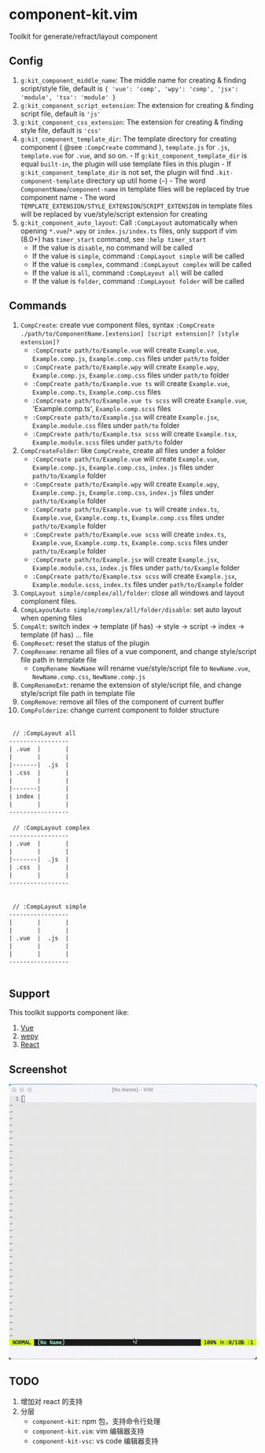 # component-kit.vim

Toolkit for generate/refract/layout component

## Config

1.  `g:kit_component_middle_name`: The middle name for creating & finding script/style file, default is `{ 'vue': 'comp', 'wpy': 'comp', 'jsx': 'module', 'tsx': 'module' }`
1.  `g:kit_component_script_extension`: The extension for creating & finding script file, default is `'js'`
1.  `g:kit_component_css_extension`: The extension for creating & finding style file, default is `'css'`
1.  `g:kit_component_template_dir`: The template directory for creating component ( @see `:CompCreate` command ), `template.js` for `.js`, `template.vue` for `.vue`, and so on. - If `g:kit_component_template_dir` is equal `built-in`, the plugin will use template files in this plugin - If `g:kit_component_template_dir` is not set, the plugin will find `.kit-component-template` directory up util home (`~`) - The word `ComponentName`/`component-name` in template files will be replaced by true component name - The word `TEMPLATE_EXTENSION/STYLE_EXTENSION`/`SCRIPT_EXTENSION` in template files will be replaced by vue/style/script extension for creating
1.  `g:kit_component_auto_layout`: Call `:CompLayout` automatically when opening `*.vue`/`*.wpy` or `index.js/index.ts` files, only support if vim (8.0+) has `timer_start` command, see `:help timer_start`
    -   If the value is `disable`, no command will be called
    -   If the value is `simple`, command `:CompLayout simple` will be called
    -   If the value is `complex`, command `:CompLayout complex` will be called
    -   If the value is `all`, command `:CompLayout all` will be called
    -   If the value is `folder`, command `:CompLayout folder` will be called

## Commands

1. `CompCreate`: create vue component files, syntax `:CompCreate ./path/to/ComponentName.[extension] [script extension]? [style extension]?`
    - `:CompCreate path/to/Example.vue` will create `Example.vue`, `Example.comp.js`, `Example.comp.css` files under `path/to` folder
    - `:CompCreate path/to/Example.wpy` will create `Example.wpy`, `Example.comp.js`, `Example.comp.css` files under `path/to` folder
    - `:CompCreate path/to/Example.vue ts` will create `Example.vue`, `Example.comp.ts`, `Example.comp.css` files
    - `:CompCreate path/to/Example.vue ts scss` will create `Example.vue`, 'Example.comp.ts', `Example.comp.scss` files
    - `:CompCreate path/to/Example.jsx` will create `Example.jsx`, `Example.module.css` files under `path/to` folder
    - `:CompCreate path/to/Example.tsx scss` will create `Example.tsx`, `Example.module.scss` files under `path/to` folder
1. `CompCreateFolder`: like `CompCreate`, create all files under a folder
    - `:CompCreate path/to/Example.vue` will create `Example.vue`, `Example.comp.js`, `Example.comp.css`, `index.js` files under `path/to/Example` folder
    - `:CompCreate path/to/Example.wpy` will create `Example.wpy`, `Example.comp.js`, `Example.comp.css`, `index.js` files under `path/to/Example` folder
    - `:CompCreate path/to/Example.vue ts` will create `index.ts`, `Example.vue`, `Example.comp.ts`, `Example.comp.css` files under `path/to/Example` folder
    - `:CompCreate path/to/Example.vue scss` will create `index.ts`, `Example.vue`, `Example.comp.ts`, `Example.comp.scss` files under `path/to/Example` folder
    - `:CompCreate path/to/Example.jsx` will create `Example.jsx`, `Example.module.css`, `index.js` files under `path/to/Example` folder
    - `:CompCreate path/to/Example.tsx scss` will create `Example.jsx`, `Example.module.scss`, `index.ts` files under `path/to/Example` folder
1. `CompLayout simple/complex/all/folder`: close all windows and layout complonent files.
1. `CompLayoutAuto simple/complex/all/folder/disable`: set auto layout when opening files
1. `CompAlt`: switch index -> template (if has) -> style -> script -> index -> template (if has) ... file
1. `CompReset`: reset the status of the plugin
1. `CompRename`: rename all files of a vue component, and change style/script file path in template file
    - `CompRename NewName` will rename vue/style/script file to `NewName.vue`, `NewName.comp.css`, `NewName.comp.js`
1. `CompRenameExt`: rename the extension of style/script file, and change style/script file path in template file
1. `CompRemove`: remove all files of the component of current buffer
1. `CompFolderize`: change current component to folder structure

```

 // :CompLayout all
-----------------
| .vue  |       |
|       |       |
|-------|  .js  |
| .css  |       |
|       |       |
|-------|       |
| index |       |
|       |       |
-----------------

 // :CompLayout complex
-----------------
| .vue  |       |
|       |       |
|-------|  .js  |
| .css  |       |
|       |       |
-----------------


 // :CompLayout simple
-----------------
|       |       |
|       |       |
| .vue  |  .js  |
|       |       |
|       |       |
-----------------


```

## Support

This toolkit supports component like:

1. [Vue](https://vuejs.org/)
1. [wepy](https://github.com/Tencent/wepy)
1. [React](https://reactjs.org/docs/react-component.html)

## Screenshot

![layout](./docs/layout.gif)

## TODO

1. 增加对 react 的支持
1. 分层
    - `component-kit`: npm 包，支持命令行处理
    - `component-kit.vim`: vim 编辑器支持
    - `component-kit-vsc`: vs code 编辑器支持
